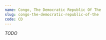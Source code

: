 ```yaml
---
name: Congo, The Democratic Republic Of The
slug: congo-the-democratic-republic-of-the
code: CD
---
```


_TODO_
